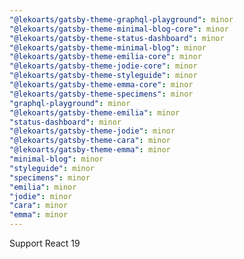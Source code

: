 ```yaml
---
"@lekoarts/gatsby-theme-graphql-playground": minor
"@lekoarts/gatsby-theme-minimal-blog-core": minor
"@lekoarts/gatsby-theme-status-dashboard": minor
"@lekoarts/gatsby-theme-minimal-blog": minor
"@lekoarts/gatsby-theme-emilia-core": minor
"@lekoarts/gatsby-theme-jodie-core": minor
"@lekoarts/gatsby-theme-styleguide": minor
"@lekoarts/gatsby-theme-emma-core": minor
"@lekoarts/gatsby-theme-specimens": minor
"graphql-playground": minor
"@lekoarts/gatsby-theme-emilia": minor
"status-dashboard": minor
"@lekoarts/gatsby-theme-jodie": minor
"@lekoarts/gatsby-theme-cara": minor
"@lekoarts/gatsby-theme-emma": minor
"minimal-blog": minor
"styleguide": minor
"specimens": minor
"emilia": minor
"jodie": minor
"cara": minor
"emma": minor
---
```


Support React 19

